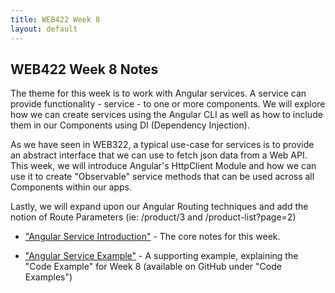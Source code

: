 ```yaml
---
title: WEB422 Week 8
layout: default
---
```


## WEB422 Week 8 Notes

The theme for this week is to work with Angular services. A service can provide functionality - service - to one or more components.  We will explore how we can create services using the Angular CLI as well as how to include them in our Components using DI (Dependency Injection).  

As we have seen in WEB322, a typical use-case for services is to provide an abstract interface that we can use to fetch json data from a Web API.  This week, we will introduce Angular's HttpClient Module and how we can use it to create "Observable" service methods that can be used across all Components within our apps.

Lastly, we will expand upon our Angular Routing techniques and add the notion of Route Parameters (ie: /product/3 and /product-list?page=2)

* ["Angular Service Introduction"](angular-services-intro) - The core notes for this week.

* ["Angular Service Example"](angular-services-example) - A supporting example, explaining the "Code Example" for Week 8 (available on GitHub under "Code Examples")

<br>
